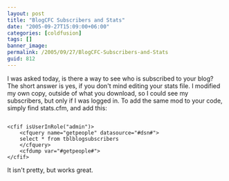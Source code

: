 ```yaml
---
layout: post
title: "BlogCFC Subscribers and Stats"
date: "2005-09-27T15:09:00+06:00"
categories: [coldfusion]
tags: []
banner_image: 
permalink: /2005/09/27/BlogCFC-Subscribers-and-Stats
guid: 812
---
```


I was asked today, is there a way to see who is subscribed to your blog? The short answer is yes, if you don't mind editing your stats file. I modified my own copy, outside of what you download, so I could see my subscribers, but only if I was logged in. To add the same mod to your code, simply find stats.cfm, and add this:

<code>
&lt;cfif isUserInRole("admin")&gt;
	&lt;cfquery name="getpeople" datasource="#dsn#"&gt;
	select * from tblblogsubscribers
	&lt;/cfquery&gt;
	&lt;cfdump var="#getpeople#"&gt;
&lt;/cfif&gt;
</code>

It isn't pretty, but works great.